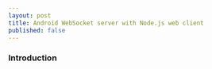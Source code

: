```yaml
---
layout: post
title: Android WebSocket server with Node.js web client
published: false
---
```


### Introduction
